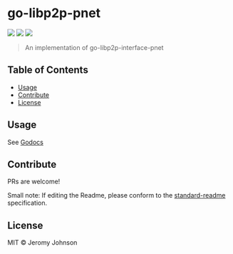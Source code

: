 go-libp2p-pnet
==================

[![](https://img.shields.io/badge/made%20by-Protocol%20Labs-blue.svg?style=flat-square)](http://ipn.io)
[![](https://img.shields.io/badge/project-IPFS-blue.svg?style=flat-square)](http://libp2p.io/)
[![](https://img.shields.io/badge/freenode-%23ipfs-blue.svg?style=flat-square)](http://webchat.freenode.net/?channels=%23ipfs)

> An implementation of go-libp2p-interface-pnet


## Table of Contents

- [Usage](#usage)
- [Contribute](#contribute)
- [License](#license)

## Usage

See [Godocs](https://godoc.org/github.com/libp2p/go-libp2p-pnet)

## Contribute

PRs are welcome!

Small note: If editing the Readme, please conform to the [standard-readme](https://github.com/RichardLitt/standard-readme) specification.

## License

MIT © Jeromy Johnson
